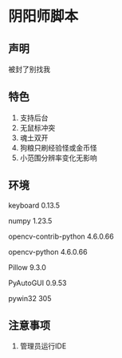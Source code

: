 # 阴阳师脚本
## 声明
被封了别找我

## 特色
1. 支持后台
2. 无鼠标冲突
3. 魂土双开
4. 狗粮只刷经验怪或金币怪
5. 小范围分辨率变化无影响

## 环境
keyboard              0.13.5

numpy                 1.23.5

opencv-contrib-python 4.6.0.66

opencv-python         4.6.0.66

Pillow                9.3.0

PyAutoGUI             0.9.53

pywin32               305

## 注意事项
1. 管理员运行IDE